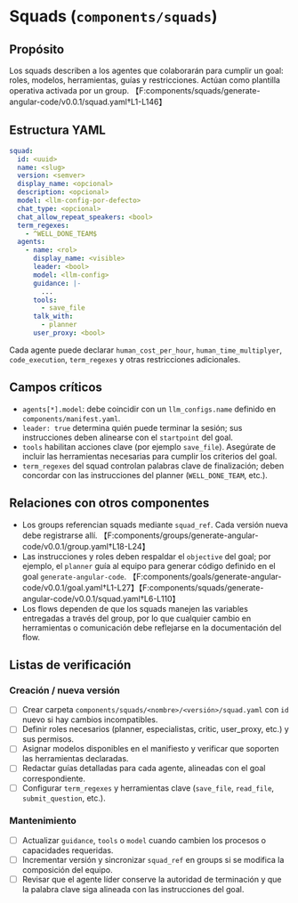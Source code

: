 # Squads (`components/squads`)

## Propósito
Los squads describen a los agentes que colaborarán para cumplir un goal: roles, modelos, herramientas, guías y restricciones. Actúan como plantilla operativa activada por un group. 【F:components/squads/generate-angular-code/v0.0.1/squad.yaml†L1-L146】

## Estructura YAML
```yaml
squad:
  id: <uuid>
  name: <slug>
  version: <semver>
  display_name: <opcional>
  description: <opcional>
  model: <llm-config-por-defecto>
  chat_type: <opcional>
  chat_allow_repeat_speakers: <bool>
  term_regexes:
    - ^WELL_DONE_TEAM$
  agents:
    - name: <rol>
      display_name: <visible>
      leader: <bool>
      model: <llm-config>
      guidance: |-
        ...
      tools:
        - save_file
      talk_with:
        - planner
      user_proxy: <bool>
```
Cada agente puede declarar `human_cost_per_hour`, `human_time_multiplyer`, `code_execution`, `term_regexes` y otras restricciones adicionales.

## Campos críticos
- `agents[*].model`: debe coincidir con un `llm_configs.name` definido en `components/manifest.yaml`.
- `leader: true` determina quién puede terminar la sesión; sus instrucciones deben alinearse con el `startpoint` del goal.
- `tools` habilitan acciones clave (por ejemplo `save_file`). Asegúrate de incluir las herramientas necesarias para cumplir los criterios del goal.
- `term_regexes` del squad controlan palabras clave de finalización; deben concordar con las instrucciones del planner (`WELL_DONE_TEAM`, etc.).

## Relaciones con otros componentes
- Los groups referencian squads mediante `squad_ref`. Cada versión nueva debe registrarse allí. 【F:components/groups/generate-angular-code/v0.0.1/group.yaml†L18-L24】
- Las instrucciones y roles deben respaldar el `objective` del goal; por ejemplo, el `planner` guía al equipo para generar código definido en el goal `generate-angular-code`. 【F:components/goals/generate-angular-code/v0.0.1/goal.yaml†L1-L27】【F:components/squads/generate-angular-code/v0.0.1/squad.yaml†L6-L110】
- Los flows dependen de que los squads manejen las variables entregadas a través del group, por lo que cualquier cambio en herramientas o comunicación debe reflejarse en la documentación del flow.

## Listas de verificación
### Creación / nueva versión
- [ ] Crear carpeta `components/squads/<nombre>/<versión>/squad.yaml` con `id` nuevo si hay cambios incompatibles.
- [ ] Definir roles necesarios (planner, especialistas, critic, user_proxy, etc.) y sus permisos.
- [ ] Asignar modelos disponibles en el manifiesto y verificar que soporten las herramientas declaradas.
- [ ] Redactar guías detalladas para cada agente, alineadas con el goal correspondiente.
- [ ] Configurar `term_regexes` y herramientas clave (`save_file`, `read_file`, `submit_question`, etc.).

### Mantenimiento
- [ ] Actualizar `guidance`, `tools` o `model` cuando cambien los procesos o capacidades requeridas.
- [ ] Incrementar versión y sincronizar `squad_ref` en groups si se modifica la composición del equipo.
- [ ] Revisar que el agente líder conserve la autoridad de terminación y que la palabra clave siga alineada con las instrucciones del goal.
